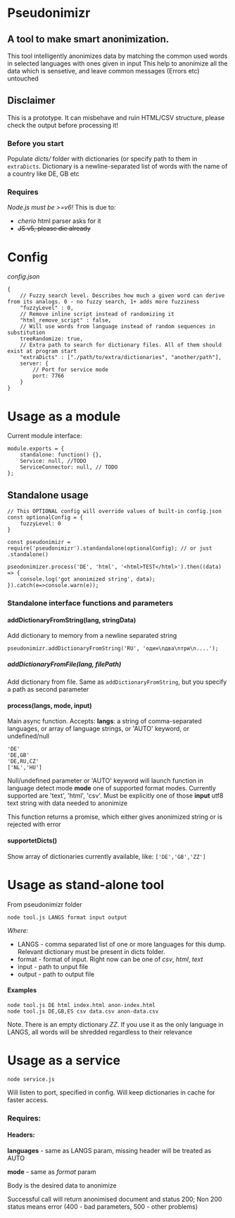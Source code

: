 # Pseudonimizr

## A tool to make smart anonimization.

This tool intelligently anonimizes data by matching the common used words in selected languages with ones given in input
This help to anonimize all the data which is sensetive, and leave common messages (Errors etc) untouched

## Disclaimer

This is a prototype. It can misbehave and ruin HTML/CSV structure, please check the output before processing it!

### Before you start

Populate *dicts/* folder with dictionaries (or specify path to them in `extraDicts`. 
Dictionary is a newline-separated list of words with the name of a country like DE, GB etc

### Requires

*Node.js must be >=v6!* 
This is due to:

* *cherio* html parser asks for it
* ~~JS v5, please die already~~


# Config

*config.json*
```
{
    // Fuzzy search level. Describes how much a given word can derive from its analogs. 0 - no fuzzy search, 1+ adds more fuzziness
    "fuzzyLevel" : 0,
    // Remove inline script instead of randomizing it
    "html_remove_script" : false,
    // Will use words from language instead of random sequences in substitution
    treeRandomize: true,
    // Extra path to search for dictionary files. All of them should exist at program start
    "extraDicts" : ["./path/to/extra/dictionaries", "another/path"],
    server: {
        // Port for service mode
        port: 7766
    }
}

```

# Usage as a module

Current module interface:
```
module.exports = {
    standalone: function() {},
    Service: null, //TODO
    ServiceConnector: null, // TODO
};
```

## Standalone usage

```
// This OPTIONAL config will override values of built-in config.json
const optionalConfig = {
    fuzzyLevel: 0
}

const pseudonimizr = require('pseudonimizr').standandalone(optionalConfig); // or just .standalone()

pseodonimizer.process('DE', 'html', '<html>TEST</html>').then((data) => {
    console.log('got anonimized string', data);
}).catch(e=>console.warn(e));

```

### Standalone interface functions and parameters

#### addDictionaryFromString(lang, stringData)
Add dictionary to memory from a newline separated string
```
pseudonimizr.addDictionaryFromString('RU', 'один\nдва\nтри\n....');
```
#####  addDictionaryFromFile(lang, filePath)
Add dictionary from file. Same as `addDictionaryFromString`, but you specify a path as second parameter

#### process(langs, mode, input)
Main async function. Accepts:
**langs**: a string of comma-separated languages, or array of language strings, or 'AUTO' keyword, or undefined/null
```
'DE'
'DE,GB'
'DE,RU,CZ'
['NL','HU']
```

Null/undefined parameter or 'AUTO' keyword will launch function in language detect mode
**mode** one of supported format modes. Currently supported are 'text', 'html', 'csv'. Must be explicitly one of those
**input** utf8 text string with data needed to anonimize

This function returns a promise, which either gives anonimized string or is rejected with error

#### supportetDicts()
Show array of dictionaries currently available, like: `['DE','GB','ZZ']`



# Usage as stand-alone tool

From pseudonimizr folder

```
node tool.js LANGS format input output

```

*Where:*
* LANGS - comma separated list of one or more languages for this dump. Relevant dictionary must be present in dicts folder.
* format - format of input. Right now can be one of *csv*, *html*, *text*
* input - path to unput file
* output - path to output file

#### Examples

```
node tool.js DE html index.html anon-index.html
node tool.js DE,GB,ES csv data.csv anon-data.csv

```

Note. There is an empty dictionary *ZZ*. If you use it as the only language in LANGS, all words will be shredded regardless to their relevance

# Usage as a service

```
node service.js
```

Will listen to port, specified in config. Will keep dictionaries in cache for faster access.
### Requires:
#### Headers: 
**languages** - same as LANGS param, missing header will be treated as AUTO

**mode** - same as *format* param

Body is the desired data to anonimize

Successful call will return anonimised document and status 200;
Non 200 status means error (400 - bad parameters, 500 - other problems)
